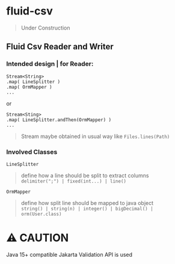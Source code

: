 # fluid-csv
> Under Construction

## Fluid Csv Reader and Writer

### Intended design | for Reader:
```
Stream<String>
.map( LineSplitter )
.map( OrmMapper )
...
```
or
```
Stream<Sting>
.map( LineSplitter.andThen(OrmMapper) )
...
```
> Stream<String> maybe obtained in usual way like `Files.lines(Path)`

### Involved Classes

`LineSplitter`
> define how a line should be split to extract columns\
> `delimiter(";") | fixed(int...) | line()`

`OrmMapper`
> define how split line should be mapped to java object\
> `string() | string(n) | integer() | bigDecimal() | orm(User.class)`

# ⚠ CAUTION 
Java 15+ compatible
Jakarta Validation API is used
